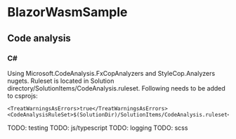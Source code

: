 # BlazorWasmSample
## Code analysis
### C#
Using Microsoft.CodeAnalysis.FxCopAnalyzers and StyleCop.Analyzers nugets.
Ruleset is located in Solution directory/SolutionItems/CodeAnalysis.ruleset.
Following needs to be added to csprojs:
```
<TreatWarningsAsErrors>true</TreatWarningsAsErrors>
<CodeAnalysisRuleSet>$(SolutionDir)/SolutionItems/CodeAnalysis.ruleset</CodeAnalysisRuleSet>
```

TODO: testing
TODO: js/typescript
TODO: logging
TODO: scss